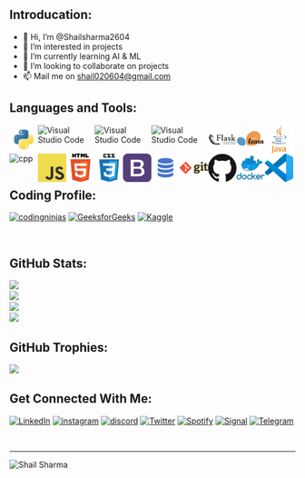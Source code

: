 ## Introducation:

- 👋 Hi, I’m @Shailsharma2604
- 👀 I’m interested in projects
- 🌱 I’m currently learning AI & ML
- 💞️ I’m looking to collaborate on projects
- 📫 Mail me on shail020604@gmail.com

## Languages and Tools:

[<img align="left" alt="Python" width="50px" src="https://raw.githubusercontent.com/github/explore/80688e429a7d4ef2fca1e82350fe8e3517d3494d/topics/python/python.png" />][Python]
[<img align="left" alt="Visual Studio Code" width="100px" src="https://img.shields.io/badge/pandas-%23150458.svg?style=for-the-badge&logo=pandas&logoColor=white" />][Pandas]
[<img align="left" alt="Visual Studio Code" width="100px" src="https://img.shields.io/badge/numpy-%23013243.svg?style=for-the-badge&logo=numpy&logoColor=white" />][Numpy]
[<img align="left" alt="Visual Studio Code" width="100px" src="https://img.shields.io/badge/Matplotlib-%23ffffff.svg?style=for-the-badge&logo=Matplotlib&logoColor=black" />][Matplotlib]
[<img align="left" alt="Python" width="50px" src="https://raw.githubusercontent.com/github/explore/80688e429a7d4ef2fca1e82350fe8e3517d3494d/topics/flask/flask.png" />][Flask]
[<img align="left" alt="Sklearn" width="50px" src="https://raw.githubusercontent.com/github/explore/80688e429a7d4ef2fca1e82350fe8e3517d3494d/topics/scikit-learn/scikit-learn.png" />][scikit-learn]
[<img align="left" alt="Java" width="50px" src="https://raw.githubusercontent.com/github/explore/80688e429a7d4ef2fca1e82350fe8e3517d3494d/topics/java/java.png" />][Java]
[<img align="left" alt="cpp" width="50px" src="https://raw.githubusercontent.com/isocpp/logos/master/cpp_logo.png" />][cpp]
[<img align="left" alt="javascript" width="50px" src="https://raw.githubusercontent.com/github/explore/80688e429a7d4ef2fca1e82350fe8e3517d3494d/topics/javascript/javascript.png" />][javascript]
<br />
<br/>

[<img align="left" alt="HTML5" width="50px" src="https://raw.githubusercontent.com/github/explore/80688e429a7d4ef2fca1e82350fe8e3517d3494d/topics/html/html.png" />][HTML5]
[<img align="left" alt="CSS" width="50px" src="https://raw.githubusercontent.com/github/explore/80688e429a7d4ef2fca1e82350fe8e3517d3494d/topics/css/css.png" />][CSS]
[<img align="left" alt="Bootstrap" width="50px" src="https://raw.githubusercontent.com/github/explore/80688e429a7d4ef2fca1e82350fe8e3517d3494d/topics/bootstrap/bootstrap.png" />][Bootstrap]
[<img align="left" alt="SQL" width="50px" src="https://raw.githubusercontent.com/github/explore/80688e429a7d4ef2fca1e82350fe8e3517d3494d/topics/sql/sql.png" />][sql]
[<img align="left" alt="Git" width="50px" src="https://raw.githubusercontent.com/github/explore/80688e429a7d4ef2fca1e82350fe8e3517d3494d/topics/git/git.png" />][Git]
[<img align="left" alt="GitHub" width="50px" src="https://raw.githubusercontent.com/github/explore/78df643247d429f6cc873026c0622819ad797942/topics/github/github.png" />][GitHub]
[<img align="left" alt="docker" width="50px" src="https://raw.githubusercontent.com/github/explore/80688e429a7d4ef2fca1e82350fe8e3517d3494d/topics/docker/docker.png" />][docker]
[<img align="left" alt="Visual Studio Code" width="50px" src="https://raw.githubusercontent.com/github/explore/80688e429a7d4ef2fca1e82350fe8e3517d3494d/topics/visual-studio-code/visual-studio-code.png" />][Visual Studio Code]

<br />

<br />

## Coding Profile:

<a href="https://www.naukri.com/code360/profile/a6457ca1-4e92-4209-ab7a-91e8f39c7269">![codingninjas](https://img.shields.io/badge/coding%20ninjas-DD6620?style=for-the-badge&logo=codingninjas&logoColor=white)<a/>
<a href="https://www.geeksforgeeks.org/user/shailsharonqw/">![GeeksforGeeks](https://img.shields.io/badge/GeeksforGeeks-298D46?style=for-the-badge&logo=geeksforgeeks&logoColor=white)<a/>
<a href="https://www.kaggle.com/shail2604">![Kaggle](https://img.shields.io/badge/Kaggle-035a7d?style=for-the-badge&logo=kaggle&logoColor=white)</a>
<br />

<br />


## GitHub Stats:
![](https://github-readme-stats.vercel.app/api?username=Shailsharma2604&theme=radical&hide_border=true&include_all_commits=true&count_private=true)<br/>
![](https://github-readme-streak-stats.herokuapp.com?user=Shailsharma2604&theme=radical&hide_border=true)<br/>
![](https://github-readme-stats.vercel.app/api/top-langs/?username=Shailsharma2604&theme=radical&hide_border=true&include_all_commits=true&count_private=true&layout=compact)<br/>
![](https://stats.quine.sh/Shailsharma2604/github?theme=dark)


## GitHub Trophies:
![](https://github-profile-trophy.vercel.app/?username=Shailsharma2604&theme=radical&no-frame=true&no-bg=true&margin-w=4)

## Get Connected With Me:

<a href="https://www.linkedin.com/in/shail-sharma-607175250/">![LinkedIn](https://img.shields.io/badge/linkedin-%230077B5.svg?style=for-the-badge&logo=linkedin&logoColor=white)<a/>
<a href="https://www.instagram.com/shail_sharma_2604/">![instagram](https://img.shields.io/badge/Instagram-%23E4405F.svg?style=for-the-badge&logo=Instagram&logoColor=white)<a/>
<a href="https://discord.com/users/826749398645604352">![discord](https://img.shields.io/badge/Discord-%235865F2.svg?style=for-the-badge&logo=discord&logoColor=white)<a/>
<a href="https://twitter.com/shail020604">![Twitter](https://img.shields.io/badge/Twitter-1DA1F2?style=for-the-badge&logo=twitter&logoColor=white)<a/>
<a href="https://open.spotify.com/user/31aj3pfkjgfocnwidnhs5hepcrfe?si=7lMZtkM2QK6YxtP1QQUJpg">![Spotify](https://img.shields.io/badge/Spotify-1ED760?&style=for-the-badge&logo=spotify&logoColor=white)</a>
<a href="https://signal.me/#eu/k97H4FglQMDmaATj3ZgwkIJnDmeUDN4hI3L5gWp06gwYQMHyaCNBhb0SnHLzuuiQ">![Signal](https://img.shields.io/badge/Signal-3A76F0?style=for-the-badge&logo=signal&logoColor=white)</a>
<a href="https://t.me/Shailsharma2604">![Telegram](https://img.shields.io/badge/Telegram-2CA5E0?style=for-the-badge&logo=telegram&logoColor=white)<a/>

[Visual Studio Code]: https://code.visualstudio.com/download
[Git]: https://git-scm.com/downloads
[Github]: https://desktop.github.com/
[Python]: https://www.python.org/downloads/
[HTML5]: https://en.wikipedia.org/wiki/HTML
[CSS]: https://en.wikipedia.org/wiki/CSS
[javascript]: https://en.wikipedia.org/wiki/JavaScript
[twitch]: https://www.twitch.tv/ig_frostxd
[cpp]: https://sourceforge.net/projects/orwelldevcpp/
[sql]: https://dev.mysql.com/doc/
[docker]: https://docs.docker.com
[Numpy]: https://numpy.org/doc/
[Pandas]: https://pandas.pydata.org/docs/
[Java]: https://docs.oracle.com/en/java/
[Bootstrap]: https://getbootstrap.com
[Flask]: https://flask.palletsprojects.com/en/3.0.x/
[Matplotlib]: https://matplotlib.org
[scikit-learn]: https://scikit-learn.org/stable/
<br />

---

<p align="left"> <img src="https://komarev.com/ghpvc/?username=Shailsharma2604&label=Profile%20views&color=0e75b6&style=flat" alt="Shail Sharma" /> </p>

